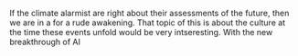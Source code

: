 If the climate alarmist are right about their assessments of the future, then we are in a for a rude awakening. That topic of this is about the culture at the time these events unfold would be very intseresting. With the new breakthrough of AI 